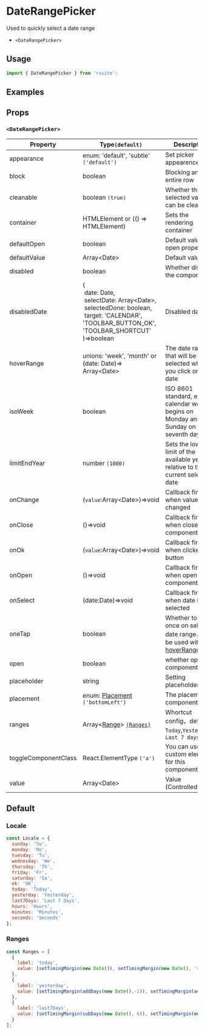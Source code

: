 # DateRangePicker

Used to quickly select a date range

* `<DateRangePicker>`

## Usage

```js
import { DateRangePicker } from 'rsuite';
```

## Examples

<!--{demo}-->

## Props

### `<DateRangePicker>`

| Property             | Type`(default)`                                                                                                                                                                              | Description                                                                             |
| -------------------- | -------------------------------------------------------------------------------------------------------------------------------------------------------------------------------------------- | --------------------------------------------------------------------------------------- |
| appearance           | enum: 'default', 'subtle' `('default')`                                                                                                                                                      | Set picker appearence                                                                   |
| block                | boolean                                                                                                                                                                                      | Blocking an entire row                                                                  |
| cleanable            | boolean `(true)`                                                                                                                                                                             | Whether the selected value can be cleared                                               |
| container            | HTMLElement or (() => HTMLElement)                                                                                                                                                           | Sets the rendering container                                                            |
| defaultOpen          | boolean                                                                                                                                                                                      | Default value of open property                                                          |
| defaultValue         | Array&lt;Date&gt;                                                                                                                                                                          | Default value                                                                           |
| disabled             | boolean                                                                                                                                                                                      | Whether disabled the component                                                          |
| disabledDate         | (<br/>&nbsp;date: Date,<br/>&nbsp;selectDate: Array&lt;Date&gt;,<br/>&nbsp;selectedDone: boolean, <br/>&nbsp;target: 'CALENDAR', 'TOOLBAR_BUTTON_OK', 'TOOLBAR_SHORTCUT' <br/>)=>boolean | Disabled data                                                                           |
| hoverRange           | unions: 'week', 'month' or (date: Date)=> Array&lt;Date&gt;                                                                                                                              | The date range that will be selected when you click on the date                         |
| isoWeek              | boolean                                                                                                                                                                                      | ISO 8601 standard, each calendar week begins on Monday and Sunday on the seventh day    |
| limitEndYear         | number `(1000)`                                                                                                                                                                              | Sets the lower limit of the available year relative to the current selection date       |
| onChange             | (`value`:Array&lt;Date&gt;)=>void                                                                                                                                                          | Callback fired when value changed                                                       |
| onClose              | ()=>void                                                                                                                                                                                     | Callback fired when close component                                                     |
| onOk                 | (`value`:Array&lt;Date&gt;)=>void                                                                                                                                                          | Callback fired when clicked OK button                                                   |
| onOpen               | ()=>void                                                                                                                                                                                     | Callback fired when open component                                                      |
| onSelect             | (date:Date)=>void                                                                                                                                                                          | Callback fired when date is selected                                                    |
| oneTap               | boolean                                                                                                                                                                                      | Whether to click once on selected date range，Can be used with [hoverRange](#clickmode) |
| open                 | boolean                                                                                                                                                                                      | whether open the component                                                              |
| placeholder          | string                                                                                                                                                                                       | Setting placeholders                                                                    |
| placement            | enum: [Placement](#types) `('bottomLeft')`                                                                                                                                                   | The placement of component                                                              |
| ranges               | Array<[Range](#types)> [`(Ranges)`](#Ranges)                                                                                                                                                 | Whortcut config，defeult: `Today`,`Yesterday`，`Last 7 days`                            |
| toggleComponentClass | React.ElementType `('a')`                                                                                                                                                                    | You can use a custom element for this component                                         |
| value                | Array&lt;Date&gt;                                                                                                                                                                          | Value (Controlled)                                                                      |



## Default

### Locale

```js
const Locale = {
  sunday: 'Su',
  monday: 'Mo',
  tuesday: 'Tu',
  wednesday: 'We',
  thursday: 'Th',
  friday: 'Fr',
  saturday: 'Sa',
  ok: 'OK',
  today: 'Today',
  yesterday: 'Yesterday',
  last7Days: 'Last 7 Days',
  hours: 'Hours',
  minutes: 'Minutes',
  seconds: 'Seconds'
};
```

### Ranges

```js
const Ranges = [
  {
    label: 'today',
    value: [setTimingMargin(new Date()), setTimingMargin(new Date(), 'right')]
  },
  {
    label: 'yesterday',
    value: [setTimingMargin(addDays(new Date(),-1)), setTimingMargin(addDays(new Date(),-1), 'right')]
  },
  {
    label: 'last7Days',
    value: [setTimingMargin(subDays(new Date(), 6)), setTimingMargin(new Date(), 'right')]
  }
];
```
